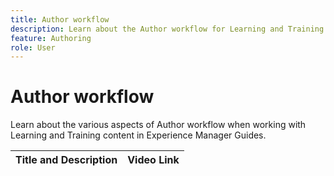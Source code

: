 ```yaml
---
title: Author workflow
description: Learn about the Author workflow for Learning and Training content in Experience Manager Guides.  
feature: Authoring 
role: User
---
```

# Author workflow

Learn about the various aspects of Author workflow when working with Learning and Training content in Experience Manager Guides.

|Title and Description| Video Link|
|----|-----|


    
